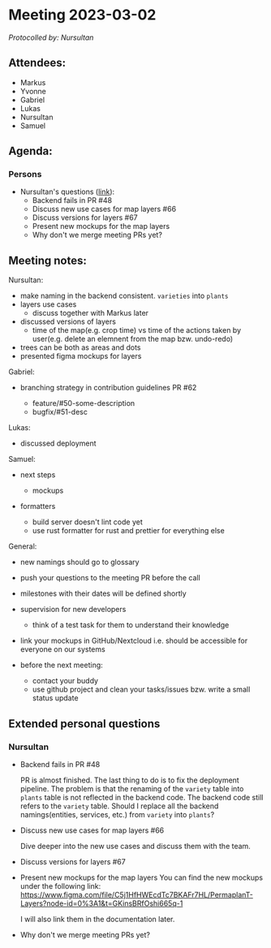# Meeting 2023-03-02

_Protocolled by: Nursultan_

## Attendees:

-   Markus
-   Yvonne
-   Gabriel
-   Lukas
-   Nursultan
-   Samuel

## Agenda:

### Persons

-   Nursultan's questions ([link](#person1)):
    -   Backend fails in PR #48
    -   Discuss new use cases for map layers #66
    -   Discuss versions for layers #67
    -   Present new mockups for the map layers
    -   Why don't we merge meeting PRs yet?

## Meeting notes:

Nursultan:

-   make naming in the backend consistent. `varieties` into `plants`
-   layers use cases
    -   discuss together with Markus later
-   discussed versions of layers
    -   time of the map(e.g. crop time) vs time of the actions taken by user(e.g. delete an elemnent from the map bzw. undo-redo)
-   trees can be both as areas and dots
-   presented figma mockups for layers

Gabriel:

-   branching strategy in contribution guidelines PR #62

    -   feature/#50-some-description
    -   bugfix/#51-desc

Lukas:

-   discussed deployment

Samuel:

-   next steps
    -   mockups
-   formatters

    -   build server doesn't lint code yet
    -   use rust formatter for rust and prettier for everything else

General:

-   new namings should go to glossary
-   push your questions to the meeting PR before the call
-   milestones with their dates will be defined shortly

-   supervision for new developers
    -   think of a test task for them to understand their knowledge
-   link your mockups in GitHub/Nextcloud i.e. should be accessible for everyone on our systems
-   before the next meeting:
    -   contact your buddy
    -   use github project and clean your tasks/issues bzw. write a small status update

## Extended personal questions

### Nursultan

-   Backend fails in PR #48

    PR is almost finished. The last thing to do is to fix the deployment pipeline. The problem is that the renaming of the `variety` table into `plants` table is not reflected in the backend code. The backend code still refers to the `variety` table. Should I replace all the backend namings(entities, services, etc.) from `variety` into `plants`?

-   Discuss new use cases for map layers #66

    Dive deeper into the new use cases and discuss them with the team.

-   Discuss versions for layers #67
-   Present new mockups for the map layers
    You can find the new mockups under the following link:
    https://www.figma.com/file/C5j1HfHWEcdTc7BKAFr7HL/PermaplanT-Layers?node-id=0%3A1&t=GKinsBRfOshi665q-1

    I will also link them in the documentation later.

-   Why don't we merge meeting PRs yet?
